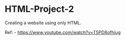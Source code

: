 # HTML-Project-2
Creating a website using only HTML. 

Ref: - https://www.youtube.com/watch?v=T5PD8ofhiug
